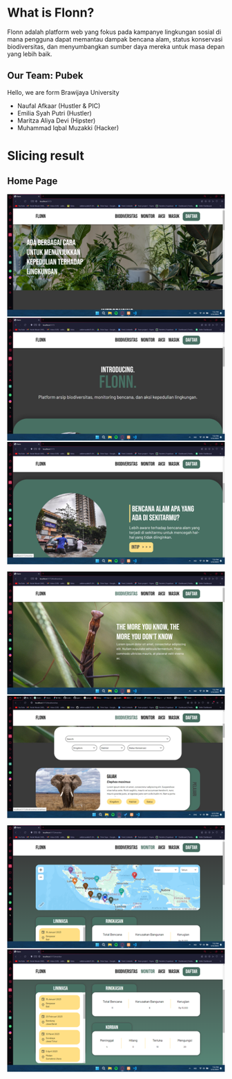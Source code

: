 # What is Flonn?

Flonn adalah platform web yang fokus pada kampanye lingkungan sosial di mana pengguna dapat memantau dampak bencana alam, status konservasi biodiversitas, dan menyumbangkan sumber daya mereka untuk masa depan yang lebih baik.

## Our Team: Pubek
Hello, we are form Brawijaya University
- Naufal Afkaar (Hustler & PIC)
- Emilia Syah Putri (Hustler)
- Maritza Aliya Devi (Hipster)
- Muhammad Iqbal Muzakki (Hacker)


# Slicing result
## Home Page

![Alt text](image.png)
![Alt text](image-5.png)
![Alt text](image-6.png)

![Alt text](image-1.png)
![Alt text](image-4.png)

![Alt text](image-2.png)
![Alt text](image-3.png)